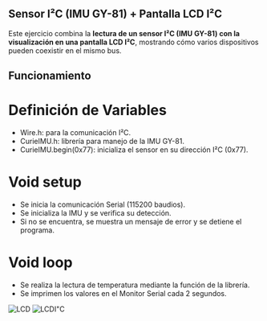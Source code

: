 ## Sensor I²C (IMU GY-81) + Pantalla LCD I²C

Este ejercicio combina la **lectura de un sensor I²C (IMU GY-81) con la visualización en una pantalla LCD I²C**, mostrando cómo varios dispositivos pueden coexistir en el mismo bus.

## Funcionamiento

# Definición de Variables

- Wire.h: para la comunicación I²C.
- CurieIMU.h: librería para manejo de la IMU GY-81.
- CurieIMU.begin(0x77): inicializa el sensor en su dirección I²C (0x77).

# Void setup

- Se inicia la comunicación Serial (115200 baudios).
- Se inicializa la IMU y se verifica su detección.
- Si no se encuentra, se muestra un mensaje de error y se detiene el programa.

# Void loop

- Se realiza la lectura de temperatura mediante la función de la librería.
- Se imprimen los valores en el Monitor Serial cada 2 segundos.

![LCD](https://github.com/johanerre/RetosMicro/blob/main/EJERCICIOS%205/LECTURASENSOR/IMÁGENES/Captura%20de%20pantalla%202025-09-29%20210502.png) 
![LCDI"C](https://github.com/johanerre/RetosMicro/blob/main/EJERCICIOS%205/LECTURASENSOR/IMÁGENES/Captura%20de%20pantalla%202025-09-29%20210515.png) 